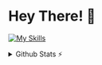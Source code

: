 # Hey There! 👋

[![My Skills](https://skillicons.dev/icons?i=html,css,js,react,nodejs,java,maven,spring,hibernate,postgresql,mysql,linux,windows,discord,github)](https://skillicons.dev)

<details>
  <summary>Github Stats ⚡</summary>
  
  <a href="#">![Github stats](https://github-readme-stats.vercel.app/api?username=matheuspedrososeg&theme=blueberry&count_private=true&hide_border=true&line_height=20)</a>
  <a href="#">![Top Langs](https://github-readme-stats.vercel.app/api/top-langs/?username=matheuspedrososeg&layout=compact&theme=blueberry&count_private=true&hide_border=true)</a>
</details>

